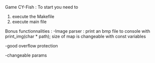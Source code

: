 Game CY-Fish :
To start you need to
1. execute the Makefile
2. execute main file


Bonus functionnalities :
-Image parser :
print an bmp file to console with print_img(char * path);
size of map is changeable with const variables

-good overflow protection

-changeable params
